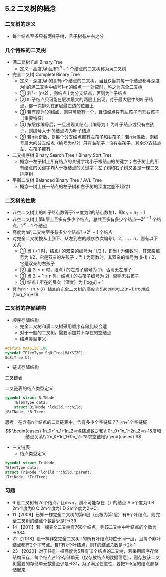 ## 5.2 二叉树的概念
<!-- ### 二叉树的定义及其主要特性 -->
### 二叉树的定义
- 每个结点至多只有两棵子树，且子树有左右之分
### 几个特殊的二叉树
- 满二叉树 Full Binary Tree
    - 定义―高度为h且有$2^h-1$ 个结点的二叉树称为满二叉树
- 完全二叉树  Complete Binary Tree
    - 定义―深度为h的具有n个结点的二叉树，当且仅当其每一个结点都与深度为h的满二叉树中编号1~n的结点一一对应时，称之为完全二叉树
    - ① 若$i<[n/2]$ ，则结点 i 为分支结点，否则为叶子结点
    - ② 叶子结点只可能在层次最大的两层上出现。对于最大层中的叶子结点，都一次排列在该层最左边的位置上
    - ③ 若有度为1的结点，则只可能有一个，且该结点只有左孩子而无右孩子（重要特征）
    - ④ 按层序编号后，一旦出现某结点（编号为i）为叶子结点或只有左孩子，则编号大于i的结点均为叶子结点
    - ⑤ 若n为奇数，则每个分支结点都有左孩子和右孩子；若n为偶数，则编号最大的分支结点（编号为n/2）只有左孩子，没有右孩子，其余分支结点左、右孩子都有
- 二叉排序树  Binary Search Tree / Binary Sort Tree
    - 概念―左子树上所有结点的关键字均小于根结点的关键字；右子树上的所有结点的关键字均大于根结点的关键字；左子树和右子树又各是一棵二叉排序树
- 平衡二叉树  Balanced Binary Tree / AVL Tree
    - 概念―树上任一结点的左子树和右子树的深度之差不超过1
### 二叉树的性质
- 非空二叉树上的叶子结点数等于?→度为2的结点数加1，即$n_0=n_2+1$
- 非空二叉树上第k层上至多有多少个结点，总共至多有多少个结点―$2^{k-1}$ 个结点，$2^k-1$ 个结点
- 高度为h的二叉树至多有多少个结点?→$2^h-1$ 个结点
- 对完全二叉树按从上到下、从左到右的顺序依次编号1，2，...，n，则有以下关系
    - ① 当 i >1 时，结点 i 的双亲的编号为 [ i/2 ]，即当 i 为偶数时，其双亲编号为 i/2，它是双亲的左孩子；当 i 为奇数时，其双亲的编号为 (i-1) / 2，它是双亲的右孩子
    - ② 当 2i ≤ n 时，结点 i 的左孩子编号为 2i，否则无左孩子
    - ③ 当 2i + 1 ≤ n 时，结点 i 的右孩子编号为 2i，否则无右孩子
    - ④ 结点 i 所在的层次（深度）为 $[ \log_2 i]+1$
- 具有n个（n > 0）结点的完全二叉树的高度为$\lceil\log_2(n+1)\rceil或[\log_2n]+1$

### 二叉树的存储结构

- 顺序存储结构
    - 完全二叉树和满二叉树采用顺序存储比较合适
    - 对于一般的二叉树，需要添加并不存在的空结点
    - 结点类型定义

```cpp
#define MAXSIZE 100
typedef TElemType SqBiTree[MAXSIZE];
SqBiTree bt;
```

- 链式存储结构

二叉链表

二叉链表的结点类型定义

```cpp
typedef struct BiTNode{
    TElemType data;
    struct BiTNode *lchild,*rchild;
}BiTNode, *BiTree;
```
思考：在含有n个结点的二叉链表中，含有多少个空链域？?→n+1个空链域
$$
\begin{cases}
1n_0+1n_1+1n_2=n&结点数之和\\
0n_0+1n_1+2n_2=n-1&度和结点关系\\
2n_0+1n_1+0n_2=?&求空链域\\
\end{cases}
$$
- 三叉链表
    - 结点类型定义
```cpp
typedef struct TriNode{
TElemType data;
struct TriNode *lchild,*rchild,*parent;
}TriNode, *TriTree;
```
### 习题
- 6 设二叉树有2n个结点，且m<n，则不可能存在（）的结点
A n个度为0
B 2m个度为0
C 2m个度为1
D 2m个度为2→C
- 11【2009】已知一棵完全二叉树的第6层（设根为第1层）有8个叶结点，则完全二叉树的结点个数最少是?→39
- 14 【2011】若一棵完全二叉树有768个结点，则该二叉树中叶结点的个数为→384
- 22【2018】设一棵非空完全二叉树T的所有叶结点均位于同一层，且每个非叶结点都有2个子节点。若T有k个叶结点，则T的结点总数是→2k-1
- 23 【2020】对于任意一棵高度为5且有10个结点的二叉树，若采用顺序存储结构保存，每个结点占1个存储单元（仅存放结点的数据信息），则存放该二叉树需要的存储单元数量至少是→31，为了满足任意性，要把1~5层的结点都存储起来